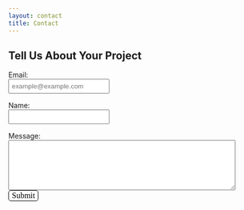 ```yaml
---
layout: contact
title: Contact
---
```


<style>
  input {
    width: 40%;
    padding: 5px 5px; 
  }
  
  textarea {
    width: 90%;
    height: 100px;
  }
  
  .contact-input {
    margin-bottom: 15px;
  }
  
  button[type="submit"] {
    font-family: 'Folio Book';
    font-size: 16px;
    color: black;
    background: white;
    border: 1px solid black;
    border-radius: 5px;
  }
</style>

## Tell Us About Your Project

<form accept-charset="UTF-8" action="https://formkeep.com/f/11be1a86b6d0" enctype="multipart/form-data" method="POST" target="_blank">
  <label for="email">Email:</label>
  <br>  
  <input type="email" class="contact-input" name="email" placeholder="example@example.com">
  <br>
  <label for="name">Name:</label>
  <br>  
  <input type="text" class="contact-input" name="name">
  <br>
  <label for="message">Message:</label>
  <br> 
  <textarea id="message"></textarea>
  <br>
  <input type="hidden" name="utf8" value="✓">
  <button type="submit">Submit</button>
</form>

